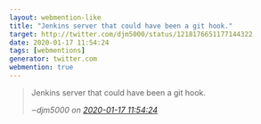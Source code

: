 ```yaml
---
layout: webmention-like
title: "Jenkins server that could have been a git hook."
target: http://twitter.com/djm5000/status/1218176651177144322
date: 2020-01-17 11:54:24
tags: [webmentions]
generator: twitter.com
webmention: true
---
```


<blockquote class="external-citation">
  <p>
    Jenkins server that could have been a git hook.
  </p>
  <cite>‒<span class="p-author p-name">djm5000</span>
    on
    <a href="http://twitter.com/djm5000/status/1218176651177144322" rel="external nofollow" target="_blank">2020-01-17 11:54:24</a>
  </cite>
</blockquote>
